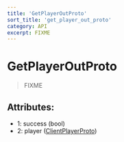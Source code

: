 ```yaml
---
title: 'GetPlayerOutProto'
sort_title: 'get_player_out_proto'
category: API
excerpt: FIXME
---
```


# GetPlayerOutProto

> FIXME

## Attributes:

- 1: success (bool)
- 2: player ([ClientPlayerProto](../ClientPlayerProto/))
